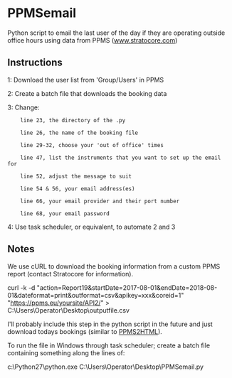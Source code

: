 # PPMSemail
Python script to email the last user of the day if they are operating outside office hours using data from PPMS (www.stratocore.com)

## Instructions
1: Download the user list from 'Group/Users' in PPMS

2: Create a batch file that downloads the booking data

3: Change:

        line 23, the directory of the .py
        
        line 26, the name of the booking file
        
        line 29-32, choose your 'out of office' times
        
        line 47, list the instruments that you want to set up the email for
        
        line 52, adjust the message to suit
        
        line 54 & 56, your email address(es)
        
        line 66, your email provider and their port number
        
        line 68, your email password
        
4: Use task scheduler, or equivalent, to automate 2 and 3

## Notes
We use cURL to download the booking information from a custom PPMS report (contact Stratocore for information).

  curl -k -d "action=Report19&startDate=2017-08-01&endDate=2018-08-01&dateformat=print&outformat=csv&apikey=xxx&coreid=1" "https://ppms.eu/yoursite/API2/" > C:\Users\Operator\Desktop\outputfile.csv

I'll probably include this step in the python script in the future and just download todays bookings (similar to [PPMS2HTML](https://github.com/SangerCytometry/PPMS-to-HTML-table)).

To run the file in Windows through task scheduler; create a batch file containing something along the lines of:

  c:\Python27\python.exe C:\Users\Operator\Desktop\PPMSemail.py

